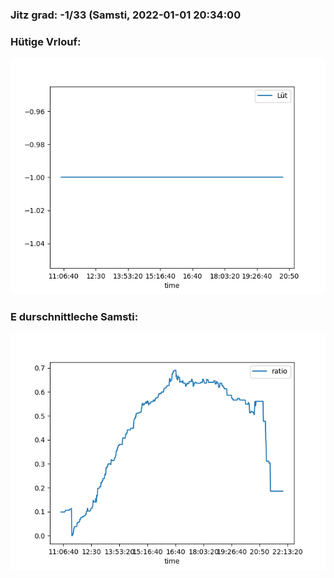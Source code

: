 ### Jitz grad: -1/33 (Samsti, 2022-01-01 20:34:00

### Hütige Vrlouf:
![Graph](Today.png)

### E durschnittleche Samsti:
![Graph](Samsti.png)